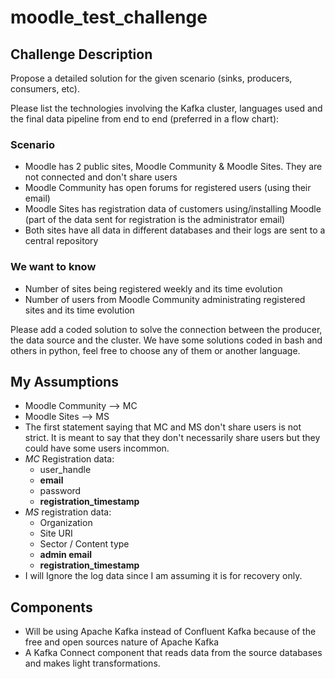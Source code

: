 # moodle_test_challenge

## Challenge Description

Propose a detailed solution for the given scenario (sinks, producers, consumers, etc).

Please list the technologies involving the Kafka cluster, languages used and the final data pipeline from end to end (preferred in a flow chart):

### Scenario  

* Moodle has 2 public sites, Moodle Community & Moodle Sites. They are not connected and don't share users  
* Moodle Community has open forums for registered users (using their email)  
* Moodle Sites has registration data of customers using/installing Moodle (part of the data sent for registration is the administrator email)  
* Both sites have all data in different databases and their logs are sent to a central repository  

### We want to know

* Number of sites being registered weekly and its time evolution  
* Number of users from Moodle Community administrating registered sites and its time evolution  

Please add a coded solution to solve the connection between the producer, the data source and the cluster. We have some solutions coded in bash and others in python, feel free to choose any of them or another language.

## My Assumptions

* Moodle Community --> MC
* Moodle Sites --> MS
* The first statement saying that MC and MS don't share users is not strict. It is meant to say that they don't necessarily share users but they could have some users incommon.
* *MC* Registration data:
  * user_handle
  * **email**
  * password
  * **registration_timestamp**
* *MS* registration data:
  * Organization
  * Site URI
  * Sector / Content type
  * **admin email**
  * **registration_timestamp**
* I will Ignore the log data since I am assuming it is for recovery only.

## Components

* Will be using Apache Kafka instead of Confluent Kafka because of the free and open sources nature of Apache Kafka
* A Kafka Connect component that reads data from the source databases and makes light transformations.

